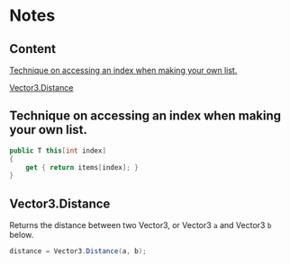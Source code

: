 # Notes
## Content
[Technique on accessing an index when making your own list.](#technique-on-accessing-an-index-when-making-your-own-list)

[Vector3.Distance](#vector3distance)

## Technique on accessing an index when making your own list.

```csharp
public T this[int index]
{
    get { return items[index]; }
}
```

## Vector3.Distance
Returns the distance between two Vector3, or Vector3 `a` and Vector3 `b` below.

```csharp
distance = Vector3.Distance(a, b);
```
